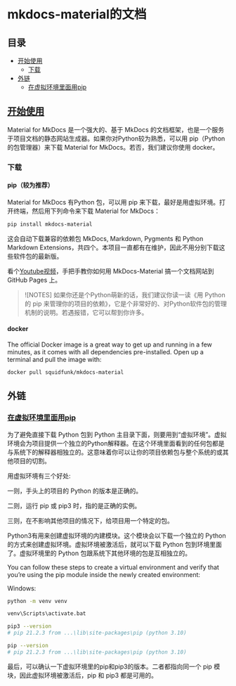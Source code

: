 # mkdocs-material的文档

## 目录

- [开始使用](#开始使用)
  - [下载](#下载)
- [外链](#外链)
  - [在虚拟环境里面用pip](#在虚拟环境里面用pip)

## [开始使用](https://squidfunk.github.io/mkdocs-material/getting-started/)

Material for MkDocs 是一个强大的、基于 MkDocs 的文档框架，也是一个服务于项目文档的静态网站生成器。如果你对Python较为熟悉，可以用 pip（Python的包管理器）来下载 Material for MkDocs。若否，我们建议你使用 docker。

### 下载

#### pip（较为推荐）

Material for MkDocs 有Python 包，可以用 pip 来下载，最好是用虚拟环境。打开终端，然后用下列命令来下载 Material for MkDocs：

```bash
pip install mkdocs-material
```

这会自动下载兼容的依赖包 MkDocs, Markdown, Pygments 和 Python Markdown Extensions，共四个。本项目一直都有在维护，因此不用分别下载这些软件包的最新版。

看个[Youtube视频](https://www.youtube.com/watch?v=Q-YA_dA8C20)，手把手教你如何用 MkDocs-Material 搞一个文档网站到 GitHub Pages 上。

> ![NOTES]
> 如果你还是个Python萌新的话，我们建议你读一读《用 Python 的 pip 来管理你的项目的依赖》，它是个非常好的、对Python软件包的管理机制的说明。若遇报错，它可以帮到你许多。

#### docker

The official Docker image is a great way to get up and running in a few minutes, as it comes with all dependencies pre-installed. Open up a terminal and pull the image with:

```bash
docker pull squidfunk/mkdocs-material
```

## 外链

### [在虚拟环境里面用pip](https://realpython.com/what-is-pip/#using-pip-in-a-python-virtual-environment)

为了避免直接下载 Python 包到 Python 主目录下面，则要用到“虚拟环境”。虚拟环境会为项目提供一个独立的Python解释器。在这个环境里面看到的任何包都是与系统下的解释器相独立的。这意味着你可以让你的项目依赖包与整个系统的或其他项目的切割。

用虚拟环境有三个好处:

一则，手头上的项目的 Python 的版本是正确的。

二则，运行 pip 或 pip3 时，指的是正确的实例。

三则，在不影响其他项目的情况下，给项目用一个特定的包。

Python3有用来创建虚拟环境的内建模块。这个模块会以下载一个独立的 Python 的方式来创建虚拟环境。虚拟环境被激活后，就可以下载 Python 包到环境里面了。虚拟环境里的 Python 包跟系统下其他环境的包是互相独立的。

You can follow these steps to create a virtual environment and verify that you’re using the pip module inside the newly created environment:

Windows:

```sh
python -m venv venv

venv\Scripts\activate.bat

pip3 --version
# pip 21.2.3 from ...\lib\site-packages\pip (python 3.10)

pip --version
# pip 21.2.3 from ...\lib\site-packages\pip (python 3.10)
```

最后，可以确认一下虚拟环境里的pip和pip3的版本。二者都指向同一个 pip 模块，因此虚拟环境被激活后，pip 和 pip3 都是可用的。
